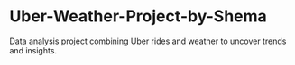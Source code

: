 # Uber-Weather-Project-by-Shema
Data analysis project combining Uber rides and weather to uncover trends and insights.
